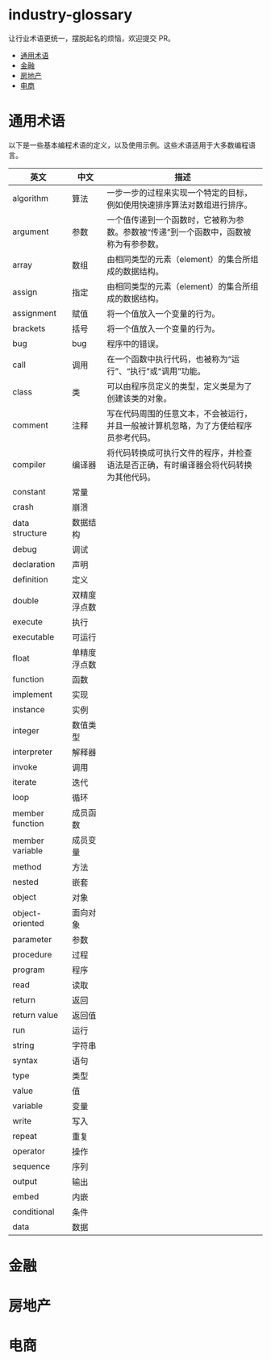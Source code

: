 # industry-glossary

让行业术语更统一，摆脱起名的烦恼，欢迎提交 PR。

- [通用术语](#通用术语)
- [金融](#金融)
- [房地产](#房地产)
- [电商](#电商)

# 通用术语

以下是一些基本编程术语的定义，以及使用示例。这些术语适用于大多数编程语言。

|    英文    |  中文  | 描述 |
| --------- | ------ | --- |
| algorithm | 算法 | 一步一步的过程来实现一个特定的目标，例如使用快速排序算法对数组进行排序。 |
| argument | 参数 | 一个值传递到一个函数时，它被称为参数。参数被“传递”到一个函数中，函数被称为有参参数。 |
| array | 数组 | 由相同类型的元素（element）的集合所组成的数据结构。 |
| assign | 指定 | 由相同类型的元素（element）的集合所组成的数据结构。 |
| assignment | 赋值 | 将一个值放入一个变量的行为。 |
| brackets | 括号 | 将一个值放入一个变量的行为。 |
| bug | bug | 程序中的错误。 |
| call | 调用 | 在一个函数中执行代码，也被称为“运行”、“执行”或“调用”功能。 |
| class | 类 | 可以由程序员定义的类型，定义类是为了创建该类的对象。 |
| comment | 注释 | 写在代码周围的任意文本，不会被运行，并且一般被计算机忽略，为了方便给程序员参考代码。|
| compiler | 编译器 | 将代码转换成可执行文件的程序，并检查语法是否正确，有时编译器会将代码转换为其他代码。|
| constant | 常量 | |
| crash | 崩溃 | |
| data structure | 数据结构 | |
| debug | 调试 | |
| declaration | 声明 | |
| definition | 定义 | |
| double | 双精度浮点数 | |
| execute | 执行 | |
| executable | 可运行 | |
| float | 单精度浮点数 | |
| function | 函数 | |
| implement | 实现 | |
| instance | 实例 | |
| integer | 数值类型 | |
| interpreter | 解释器 | |
| invoke | 调用 | |
| iterate | 迭代 | |
| loop | 循环 | |
| member function | 成员函数 | |
| member variable | 成员变量 | |
| method | 方法 | |
| nested | 嵌套 | |
| object | 对象 | |
| object-oriented | 面向对象 | |
| parameter | 参数 | |
| procedure | 过程 | |
| program | 程序 | |
| read | 读取 | |
| return | 返回 | |
| return value | 返回值 | |
| run | 运行 | |
| string | 字符串 | |
| syntax | 语句 | |
| type | 类型 | |
| value | 值 | |
| variable | 变量 | |
| write | 写入 | |
| repeat | 重复 | |
| operator | 操作 | |
| sequence | 序列 | |
| output | 输出 | |
| embed | 内嵌 | |
| conditional | 条件 | |
| data | 数据 | |

# 金融

# 房地产

# 电商
